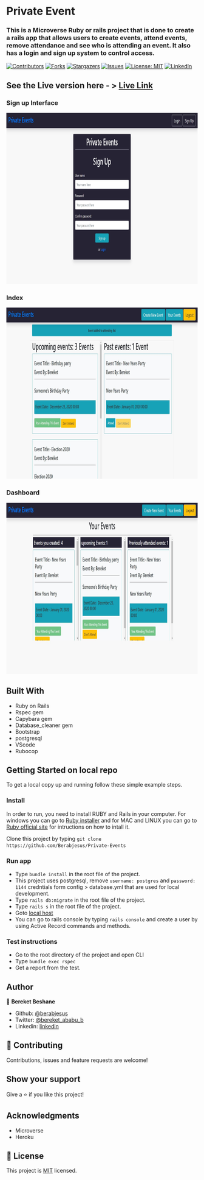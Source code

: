 # Private Event
### This is a Microverse Ruby or rails project that is done to create a rails app that allows users to create events, attend events, remove attendance and see who is attending an event. It also has a login and sign up system to control access.

[![Contributors][contributors-shield]][contributors-url]
[![Forks][forks-shield]][forks-url]
[![Stargazers][stars-shield]][stars-url]
[![Issues][issues-shield]][issues-url]
[![License: MIT][license-shield]][license-url]
[![LinkedIn][linkedin-shield]][linkedin-url]

## See the Live version here - > [Live Link](https://powerful-bayou-65691.herokuapp.com/)

### Sign up Interface
<img src="./app/assets/images/1.JPG" width="1200px" height="450px" />

### Index
<img src="./app/assets/images/2.JPG" width="1200px" height="450px" />

### Dashboard
<img src="./app/assets/images/3.JPG" width="1200px" height="450px" />

## Built With

- Ruby on Rails
- Rspec gem
- Capybara gem
- Database_cleaner gem
- Bootstrap
- postgresql
- VScode
- Rubocop

## Getting Started on local repo

To get a local copy up and running follow these simple example steps.

### Install
In order to run, you need to install RUBY and Rails in your computer. For windows you can go to [Ruby installer](https://rubyinstaller.org/) and for MAC and LINUX you can go to [Ruby official site](https://www.ruby-lang.org/en/downloads/) for intructions on how to intall it.

Clone this project by typing ```git clone https://github.com/Berabjesus/Private-Events```

### Run app
- Type ```bundle install``` in the root file of the project.
- This project uses postgresql, remove ```username: postgres``` and 
  ```password: 1144``` credntials form config > database.yml that are used for local development.
- Type  ```rails db:migrate``` in the root file of the project. 
- Type ```rails s``` in the root file of the project.
- Goto [local host](http://localhost:3000/)
- You can go to rails console by typing ```rails console``` and create a user by using Active Record commands and methods.

### Test instructions
- Go to the root directory of the project and open CLI
- Type ```bundle exec rspec```
- Get a report from the test.

## Author

👤 **Bereket Beshane**

- Github: [@berabjesus](https://github.com/Berabjesus)
- Twitter: [@bereket_ababu_b](https://twitter.com/bereket_ababu_b)
- Linkedin: [linkedin](https://www.linkedin.com/in/bereket-beshane-a1b75a1a9/)

## 🤝 Contributing

Contributions, issues and feature requests are welcome!

## Show your support

Give a ⭐️ if you like this project!

## Acknowledgments

- Microverse
- Heroku
## 📝 License

This project is [MIT](LICENSE) licensed.



[contributors-shield]: https://img.shields.io/github/contributors/Berabjesus/Private-Events
[contributors-url]: https://github.com/Berabjesus/Private-Events/contributors
[forks-shield]: https://img.shields.io/github/forks/Berabjesus/Private-Events
[forks-url]:https://github.com/Berabjesus/Private-Events/network/members
[stars-shield]: https://img.shields.io/github/stars/Berabjesus/Private-Events
[stars-url]: https://github.com/Berabjesus/Private-Events/stargazers
[issues-shield]: https://img.shields.io/github/issues/Berabjesus/Private-Events
[issues-url]: https://github.com/Berabjesus/Private-Events/issues
[license-shield]: https://img.shields.io/badge/License-MIT-yellow.svg
[license-url]: https://github.com/Berabjesus/Private-Events/development/LICENSE
[linkedin-shield]: https://img.shields.io/badge/-LinkedIn-black.svg?style=flat-square&logo=linkedin&colorB=555
[linkedin-url]: https://www.linkedin.com/in/bereket-beshane-a1b75a1a9/
